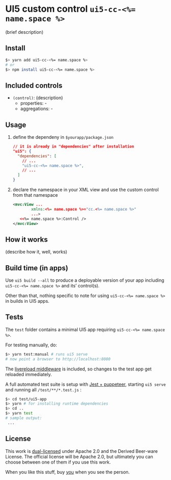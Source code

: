 # UI5 custom control `ui5-cc-<%= name.space %>`

(brief description)

## Install

```bash
$> yarn add ui5-cc-<%= name.space %>
# or
$> npm install ui5-cc-<%= name.space %>
```

## Included controls

- `(control)`: (description)
  - properties: -
  - aggregations: -

## Usage

1. define the dependeny in `$yourapp/package.json`

   ```json
   // it is already in "dependencies" after installation
   "ui5": {
     "dependencies": [
       // ...
       "ui5-cc-<%= name.space %>",
       // ...
     ]
   }
   ```

2. declare the namespace in your XML view and use the custom control from that namespace

   ```xml
   <mvc:View ... 
           xmlns:<%= name.space %>="cc.<%= name.space %>"
           ...>
      <<%= name.space %>:Control />
   </mvc:View>
   ```

## How it works

(describe how it, well, works)

## Build time (in apps)

Use `ui5 build --all` to produce a deployable version of your app including `ui5-cc-<%= name.space %>` and its’ control(s).

Other than that, nothing specific to note for using `ui5-cc-<%= name.space %>` in builds in UI5 apps.

## Tests

The `test` folder contains a minimal UI5 app requiring `ui5-cc-<%= name.space %>`. 

For testing manually, do:

```bash
$> yarn test:manual # runs ui5 serve
# now point a browser to http://localhost:8080
```

The [livereload middleware](https://github.com/petermuessig/ui5-ecosystem-showcase/tree/master/packages/ui5-middleware-livereload) is included, so changes to the test app get reloaded immediately.

A full automated test suite is setup with [Jest + puppeteer](https://jestjs.io/docs/en/puppeteer), starting `ui5 serve` and running all `/test/**/*.test.js` :

```bash
$> cd test/ui5-app
$> yarn # for installing runtime dependencies
$> cd ..
$> yarn test
# sample output:
 ...
```

## License

This work is [dual-licensed](./LICENSE) under Apache 2.0 and the Derived Beer-ware License. The official license will be Apache 2.0, but ultimately you can choose between one of them if you use this work.

When you like this stuff, buy [you](https://you) when you see the person.
